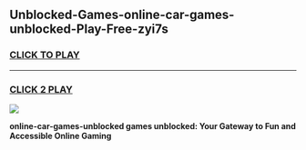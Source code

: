 
## Unblocked-Games-online-car-games-unblocked-Play-Free-zyi7s
<h3>
<a href="https://premium76.site?title=online-car-games-unblocked&ref=23A">CLICK TO PLAY</a></h3>
<hr>

<h3>
<a href="https://premium76.site?title=online-car-games-unblocked&ref=23A">CLICK 2 PLAY</a>
  
</h3>

<a href="https://premium76.site?title=online-car-games-unblocked&ref=23A"><img src="https://clearcache.store/games.png"></a>


**online-car-games-unblocked games unblocked: Your Gateway to Fun and Accessible Online Gaming**
